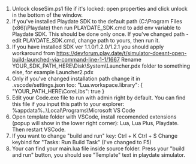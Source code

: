 1) Unlock closeSim.ps1 file if it's locked: open properties and click unlock in the bottom of the window.
2) If you've installed Playdate SDK to the default path (C:\Program Files (x86)\Playdate) then run PLAYDATE_SDK.cmd to add env variable to Playdate SDK. This should be done only once.
	If you've changed path - edit PLAYDATE_SDK.cmd, change path to yours, then run it.
3) If you have installed SDK ver 1.1.0/1.2.0/1.2.1 you should apply workaround from https://devforum.play.date/t/simulator-doesnt-open-build-launched-via-command-line-1-1/1667
Rename YOUR_SDK_PATH_HERE\Disk\System\Launcher.pdx folder to something else, for example Launcher2.pdx
4) Only if you've changed installation path change it in .vscode/settings.json too:
"Lua.workspace.library": {
  "YOUR_PATH_HERE\\CoreLibs": true
}
5) Edit your Code.exe file to run with admin right by default. You can find this file if you input this path to your explorer: %appdata%\..\Local\Programs\Microsoft VS Code
6) Open template folder with VSCode, install recomended extensions (popup will show in the lower right corner): Lua, Lua Plus, Playdate. Then restart VSCode.
7) If you want to change "build and run" key:
Ctrl + K Ctrl + S
Change keybind for "Tasks: Run Build Task" (I've changed to F5)
8) Your can find your main.lua file inside source folder. Press your "build and run" button, you should see "Template" text in playdate simulator.